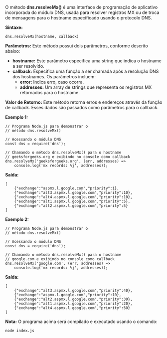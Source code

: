 O método **dns.resolveMx()** é uma interface de programação de aplicativo incorporada do módulo DNS, usada para resolver registros MX ou de troca de mensagens para o hostname especificado usando o protocolo DNS.

**Sintaxe:**

```
dns.resolveMx(hostname, callback)
```

**Parâmetros:** Este método possui dois parâmetros, conforme descrito abaixo:

- **hostname:** Este parâmetro especifica uma string que indica o hostname a ser resolvido.
- **callback:** Especifica uma função a ser chamada após a resolução DNS dos hostnames. Os parâmetros incluem:
    - **error:** Indica erro, caso ocorra.
    - **addresses:** Um array de strings que representa os registros MX retornados para o hostname.

**Valor de Retorno:** Este método retorna erros e endereços através da função de callback. Esses dados são passados como parâmetros para o callback.

**Exemplo 1:**

```
// Programa Node.js para demonstrar o 
// método dns.resolveMx()

// Acessando o módulo DNS
const dns = require('dns');

// Chamando o método dns.resolveMx() para o hostname 
// geeksforgeeks.org e exibindo no console como callback
dns.resolveMx('geeksforgeeks.org', (err, addresses) =>
    console.log('mx records: %j', addresses));
```

**Saída:**

```
[
    {"exchange":"aspmx.l.google.com","priority":1},
    {"exchange":"alt3.aspmx.l.google.com","priority":10},
    {"exchange":"alt4.aspmx.l.google.com","priority":10},
    {"exchange":"alt1.aspmx.l.google.com","priority":5},
    {"exchange":"alt2.aspmx.l.google.com","priority":5}
]
```

**Exemplo 2:**

```
// Programa Node.js para demonstrar o 
// método dns.resolveMx()

// Acessando o módulo DNS
const dns = require('dns');

// Chamando o método dns.resolveMx() para o hostname 
// google.com e exibindo no console como callback
dns.resolveMx('google.com', (err, addresses) =>
    console.log('mx records: %j', addresses));
```

**Saída:**

```
[
    {"exchange":"alt3.aspmx.l.google.com","priority":40},
    {"exchange":"aspmx.l.google.com","priority":10},
    {"exchange":"alt2.aspmx.l.google.com","priority":30},
    {"exchange":"alt1.aspmx.l.google.com","priority":20},
    {"exchange":"alt4.aspmx.l.google.com","priority":50}
]
```

**Nota:** O programa acima será compilado e executado usando o comando:

```
node index.js
```


